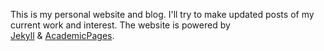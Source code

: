 This is my personal website and blog. I'll try to make updated posts of my current work and interest. The website is powered by [Jekyll](http://jekyllrb.com/) & [AcademicPages](https://github.com/academicpages/academicpages.github.io). 